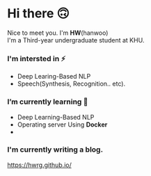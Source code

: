 # Hi there 🙃
Nice to meet you. I'm __HW__(hanwoo)<br>
I'm a Third-year undergraduate student at KHU.


### I'm intersted in ⚡
- Deep Learing-Based NLP
- Speech(Synthesis, Recognition.. etc).

### I’m currently learning 🌱
- Deep Learning-Based NLP<br>
- Operating server Using __Docker__
- 

### I'm currently writing a blog.
<https://hwrg.github.io/>

<!--
**hwRG/hwRG** is a ✨ _special_ ✨ repository because its `README.md` (this file) appears on your GitHub profile.

Here are some ideas to get you started:

- 🔭 I’m currently working on ...
- 🌱 I’m currently learning ...
- 👯 I’m looking to collaborate on ...
- 🤔 I’m looking for help with ...
- 💬 Ask me about ...
- 📫 How to reach me: ...
- 😄 Pronouns: ...
- ⚡ Fun fact: ...
-->
